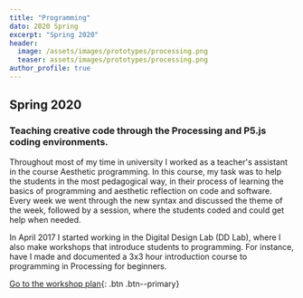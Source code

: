 ```yaml
---
title: "Programming"
dato: 2020 Spring
excerpt: "Spring 2020"
header:
  image: /assets/images/prototypes/processing.png
  teaser: assets/images/prototypes/processing.png
author_profile: true
---
```


## Spring 2020

### Teaching creative code through the Processing and P5.js coding environments.

Throughout most of my time in university I worked as a teacher's assistant in the course Aesthetic programming. In this course, my task was to help the students in the most pedagogical way, in their process of learning the basics of programming and aesthetic reflection on code and software. Every week we went through the new syntax and discussed the theme of the week, followed by a session, where the students coded and could get help when needed.

In April 2017 I started working in the Digital Design Lab (DD Lab), where I also make workshops that introduce students to programming. For instance, have I made and documented a 3x3 hour introduction course to programming in Processing for beginners.

[Go to the workshop plan](https://github.com/DDlabAU/introToProgramming){: .btn .btn--primary}
